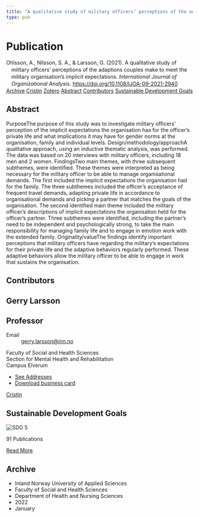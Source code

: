 ```yaml
---
title: "A qualitative study of military officers’ perceptions of the adaptions couples make to meet the military organisation’s implicit expectations"
type: pub
---
```

<h1>Publication</h1>
<article id="csl-bib-container-QWXRCEZE" class="csl-bib-container">
  <div class="csl-bib-body" style="line-height: 1.35; padding-left: 1em; text-indent:-1em;">
  <div class="csl-entry">Ohlsson, A., Nilsson, S. A., &amp; Larsson, G. (2021). A qualitative study of military officers&#x2019; perceptions of the adaptions couples make to meet the military organisation&#x2019;s implicit expectations. <i>International Journal of Organizational Analysis</i>. <a href="https://doi.org/10.1108/IJOA-09-2021-2940">https://doi.org/10.1108/IJOA-09-2021-2940</a></div>
</div>
  <div class="csl-bib-buttons">
    <a href="#taxonomy-article-QWXRCEZE" class="csl-bib-button">Archive</a>
    <a href="https://app.cristin.no/results/show.jsf?id=1983500" alt="Cristin URL" class="csl-bib-button">Cristin</a>
    <a href="http://zotero.org/groups/5022929/items/QWXRCEZE" alt="Zotero URL" class="csl-bib-button">Zotero</a>
    <a href="#abstract-article-QWXRCEZE" class="csl-bib-button">Abstract</a>
    <a href="#contributors-article-QWXRCEZE" class="csl-bib-button">Contributors</a>
    <a href="#sdg-article-QWXRCEZE" class="csl-bib-button">Sustainable Development Goals</a>
  </div>
  <div id="csl-bib-meta-container-QWXRCEZE"></div>
</article>
<div id="csl-bib-meta-QWXRCEZE" class="csl-bib-meta">
  <article id="abstract-article-QWXRCEZE" class="abstract-article">
    <h1>Abstract</h1>
    PurposeThe purpose of this study was to investigate military officers’ perception of the implicit expectations the organisation has for the officer’s private life and what implications it may have for gender norms at the organisation, family and individual levels. Design/methodology/approachA qualitative approach, using an inductive thematic analysis, was performed. The data was based on 20 interviews with military officers, including 18 men and 2 women. FindingsTwo main themes, with three subsequent subthemes, were identified. These themes were interpreted as being necessary for the military officer to be able to manage organisational demands. The first included the implicit expectations the organisation had for the family. The three subthemes included the officer’s acceptance of frequent travel demands, adapting private life in accordance to organisational demands and picking a partner that matches the goals of the organisation. The second identified main theme included the military officer’s descriptions of implicit expectations the organisation held for the officer’s partner. Three subthemes were identified, including the partner’s need to be independent and psychologically strong, to take the main responsibility for managing family life and to engage in emotion work with the extended family. Originality/valueThe findings identify important perceptions that military officers have regarding the military’s expectations for their private life and the adaptive behaviors regularly performed. These adaptive behaviors allow the military officer to be able to engage in work that sustains the organisation.
  </article>
  <article id="contributors-article-QWXRCEZE" class="contributors-article">
    <h1>Contributors</h1>
    <div class="personas">
<div class="vrtx-hinn-person-card">
<div class="photo">
<i class="lar la-user-circle missing-person"></i>
</div>
<div class="info">
<hgroup><h1>Gerry Larsson</h1>
<h2>Professor</h2>
</hgroup><dl>
<dt>Email</dt>
<dd>
<a href="mailto:gerry.larsson@inn.no">gerry.larsson@inn.no</a>
</dd>
</dl>
<p>
Faculty of Social and Health Sciences<br>
Section for Mental Health and Rehabilitation<br>
Campus Elverum
</p>
<ul class="vrtx-hinn-links">
<li><a href="https://www.inn.no/english/find-an-employee/gerry-larsson.html#vrtx-hinn-addresses">See Addresses</a></li>
<li><a href="https://www.inn.no/english/find-an-employee/gerry-larsson.html?vrtx=vcf">Download business card</a></li>
</ul>
</div>
</div>
<a href="https://app.cristin.no/persons/show.jsf?id=50941" alt="Cristin URL" class="personas-cristin">Cristin</a>
</div>
  </article>
  <article id="sdg-article-QWXRCEZE" class="sdg-article">
    <h1>Sustainable Development Goals</h1>
    <div class="sdg-container"><div id="sdg5" class="sdg">
<img src="{{< params subfolder >}}images/sdg/sdg05_en.png" class="image" alt="SDG 5">
<div class="sdg-overlay">
<p class="sdg-publication-count"><span>91</span> Publications</p>
<p><a href="https://sdgs.un.org/goals/goal5" class="sdg-read-more">Read More</a></p>
</div>
</div></div>
  </article>
  <article id="taxonomy-article-QWXRCEZE" class="taxonomy-article">
    <h1>Archive</h1>
    <ul>
      <li>Inland Norway University of Applied Sciences</li>
      <li>Faculty of Social and Health Sciences</li>
      <li>Department of Health and Nursing Sciences</li>
      <li>2022</li>
      <li>January</li>
    </ul>
  </article>
</div>
